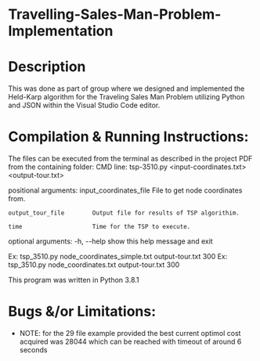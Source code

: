 # Travelling-Sales-Man-Problem-Implementation

# Description
This was done as part of group where we designed and implemented the Held-Karp algorithm for the Traveling Sales Man Problem utilizing Python and JSON within the Visual Studio Code editor.

# Compilation & Running Instructions:

The files can be executed from the terminal as described in the project PDF from the containing folder:
CMD line: tsp-3510.py <input-coordinates.txt> <output-tour.txt> <time>  

positional arguments:
    input_coordinates_file  File to get node coordinates from.

    output_tour_file        Output file for results of TSP algorithim.

    time                    Time for the TSP to execute.

optional arguments:
  -h, --help            show this help message and exit

Ex: tsp_3510.py node_coordinates_simple.txt output-tour.txt 300
Ex: tsp_3510.py node_coordinates.txt output-tour.txt 300

This program was written in Python 3.8.1
# Bugs &/or Limitations:

- NOTE: for the 29 file example provided the best current optimol cost acquired was 28044
which can be reached with timeout of around 6 seconds
